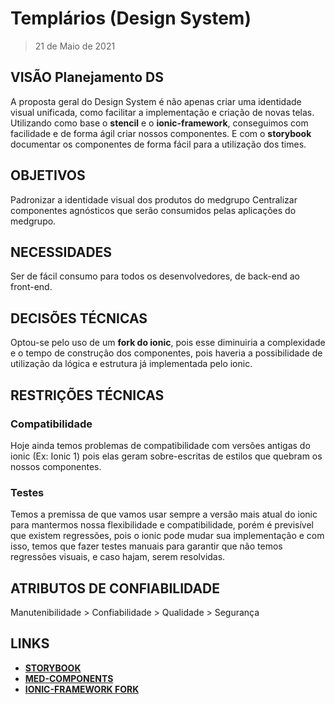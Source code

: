 # Templários (Design System)

> 21 de Maio de 2021

## VISÃO Planejamento DS

A proposta geral do Design System é não apenas criar uma identidade visual unificada, como facilitar a implementação e criação de novas telas. Utilizando como base o **stencil** e o **ionic-framework**, conseguimos com facilidade e de forma ágil criar nossos componentes. E com o **storybook** documentar os componentes de forma fácil para a utilização dos times.

## OBJETIVOS
Padronizar a identidade visual dos produtos do medgrupo
Centralizar componentes agnósticos que serão consumidos pelas aplicações do medgrupo.

## NECESSIDADES 
Ser de fácil consumo para todos os desenvolvedores, de back-end ao front-end.

## DECISÕES TÉCNICAS

Optou-se pelo uso de um **fork do ionic**, pois esse diminuiria a complexidade e o tempo de construção dos componentes, pois haveria a possibilidade de utilização da lógica e estrutura  já implementada pelo ionic.

## RESTRIÇÕES TÉCNICAS

### Compatibilidade 
Hoje ainda temos problemas de compatibilidade com versões antigas do ionic (Ex: Ionic 1) pois elas geram sobre-escritas de estilos que quebram os nossos componentes. 

### Testes
Temos a premissa de que vamos usar sempre a versão mais atual do ionic para mantermos nossa flexibilidade e compatibilidade, porém é previsível que existem regressões, pois o ionic pode mudar sua implementação e com isso, temos que fazer testes manuais para garantir que não temos regressões visuais, e caso hajam, serem resolvidas.

## ATRIBUTOS DE CONFIABILIDADE
Manutenibilidade > Confiabilidade > Qualidade > Segurança

## LINKS

- **[STORYBOOK](http://desenv.ordomederi.com/med-components/?path=/story/general-welcome--page)** 
- **[MED-COMPONENTS](https://github.com/MEDGRUPOGIT/med-components)**
- **[IONIC-FRAMEWORK FORK](https://github.com/MEDGRUPOGIT/ionic-framework)**

